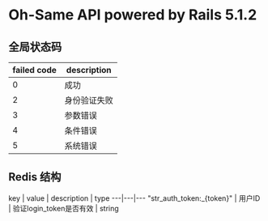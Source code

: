 # Oh-Same API powered by Rails 5.1.2


## 全局状态码

failed code | description
---|---
0| 成功
2| 身份验证失败
3| 参数错误
4| 条件错误
5| 系统错误

## Redis 结构

key | value | description | type
---|---|---
"str_auth_token:_{token}" | 用户ID | 验证login_token是否有效 | string